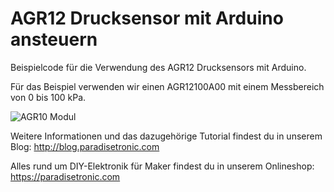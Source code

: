 # AGR12 Drucksensor mit Arduino ansteuern
Beispielcode für die Verwendung des AGR12 Drucksensors mit Arduino.

Für das Beispiel verwenden wir einen AGR12100A00 mit einem Messbereich von 0 bis 100 kPa.

![AGR10 Modul](http://blog.paradisetronic.com/wp-content/uploads/2025/10/20250524155442036.jpg)

Weitere Informationen und das dazugehörige Tutorial findest du in unserem Blog: http://blog.paradisetronic.com

Alles rund um DIY-Elektronik für Maker findest du in unserem Onlineshop: https://paradisetronic.com
